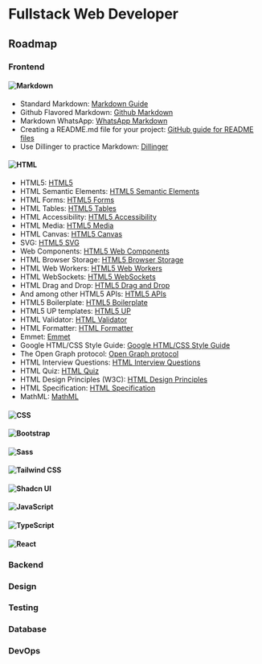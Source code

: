 # Fullstack Web Developer

## Roadmap

### Frontend

#### ![Markdown](https://img.shields.io/badge/Markdown-000000?style=for-the-badge&logo=markdown&logoColor=white)

- Standard Markdown: [Markdown Guide](https://www.markdownguide.org/)
- Github Flavored Markdown: [Github Markdown](https://guides.github.com/features/mastering-markdown/)
- Markdown WhatsApp: [WhatsApp Markdown](https://faq.whatsapp.com/general/chats/how-to-format-your-messages/?lang=en)
- Creating a README.md file for your project: [GitHub guide for README files](https://docs.github.com/es/repositories/managing-your-repositorys-settings-and-features/customizing-your-repository/about-readmes)
- Use Dillinger to practice Markdown: [Dillinger](https://dillinger.io/)

#### ![HTML](https://img.shields.io/badge/HTML5-E34F26?style=for-the-badge&logo=html5&logoColor=white)

- HTML5: [HTML5](https://developer.mozilla.org/en-US/docs/Web/Guide/HTML/HTML5)
- HTML Semantic Elements: [HTML5 Semantic Elements](https://www.w3schools.com/html/html5_semantic_elements.asp)
- HTML Forms: [HTML5 Forms](https://developer.mozilla.org/en-US/docs/Learn/Forms)
- HTML Tables: [HTML5 Tables](https://developer.mozilla.org/en-US/docs/Learn/HTML/Tables)
- HTML Accessibility: [HTML5 Accessibility](https://developer.mozilla.org/en-US/docs/Learn/Accessibility/HTML)
- HTML Media: [HTML5 Media](https://developer.mozilla.org/en-US/docs/Learn/HTML/Multimedia_and_embedding)
- HTML Canvas: [HTML5 Canvas](https://developer.mozilla.org/en-US/docs/Web/API/Canvas_API)
- SVG: [HTML5 SVG](https://developer.mozilla.org/en-US/docs/Web/SVG)
- Web Components: [HTML5 Web Components](https://developer.mozilla.org/en-US/docs/Web/Web_Components)
- HTML Browser Storage: [HTML5 Browser Storage](https://developer.mozilla.org/en-US/docs/Web/API/Web_Storage_API)
- HTML Web Workers: [HTML5 Web Workers](https://developer.mozilla.org/en-US/docs/Web/API/Web_Workers_API)
- HTML WebSockets: [HTML5 WebSockets](https://developer.mozilla.org/en-US/docs/Web/API/WebSockets_API)
- HTML Drag and Drop: [HTML5 Drag and Drop](https://developer.mozilla.org/en-US/docs/Web/API/HTML_Drag_and_Drop_API)
- And among other HTML5 APIs: [HTML5 APIs](https://developer.mozilla.org/en-US/docs/Web/API)
- HTML5 Boilerplate: [HTML5 Boilerplate](https://html5boilerplate.com/)
- HTML5 UP templates: [HTML5 UP](https://html5up.net/)
- HTML Validator: [HTML Validator](https://validator.w3.org/)
- HTML Formatter: [HTML Formatter](https://www.freeformatter.com/html-formatter.html)
- Emmet: [Emmet](https://emmet.io/)
- Google HTML/CSS Style Guide: [Google HTML/CSS Style Guide](https://google.github.io/styleguide/htmlcssguide.html)
- The Open Graph protocol: [Open Graph protocol](https://ogp.me/)
- HTML Interview Questions: [HTML Interview Questions](https://www.interviewbit.com/html-interview-questions/)
- HTML Quiz: [HTML Quiz](https://www.w3schools.com/html/html_quiz.asp)
- HTML Design Principles (W3C): [HTML Design Principles](https://www.w3.org/TR/html-design-principles/)
- HTML Specification: [HTML Specification](https://html.spec.whatwg.org/multipage/)
- MathML: [MathML](https://developer.mozilla.org/en-US/docs/Web/MathML)

#### ![CSS](https://img.shields.io/badge/CSS3-1572B6?style=for-the-badge&logo=css3&logoColor=white)

#### ![Bootstrap](https://img.shields.io/badge/Bootstrap-563D7C?style=for-the-badge&logo=bootstrap&logoColor=white)

#### ![Sass](https://img.shields.io/badge/Sass-CC6699?style=for-the-badge&logo=sass&logoColor=white)

#### ![Tailwind CSS](https://img.shields.io/badge/Tailwind_CSS-38B2AC?style=for-the-badge&logo=tailwind-css&logoColor=white)

#### ![Shadcn UI](https://img.shields.io/badge/shadcn%2Fui-000000?style=for-the-badge&logo=shadcnui&logoColor=white)

#### ![JavaScript](https://img.shields.io/badge/JavaScript-F7DF1E?style=for-the-badge&logo=javascript&logoColor=black)

#### ![TypeScript](https://img.shields.io/badge/TypeScript-007ACC?style=for-the-badge&logo=typescript&logoColor=white)

#### ![React](https://img.shields.io/badge/React-61DAFB?style=for-the-badge&logo=react&logoColor=white)

### Backend

### Design

### Testing

### Database

### DevOps
